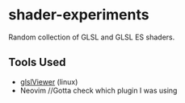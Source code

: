 # shader-experiments
Random collection of GLSL and GLSL ES shaders.

## Tools Used
* [glslViewer](https://github.com/patriciogonzalezvivo/glslViewer) (linux)
* Neovim //Gotta check which plugin I was using
